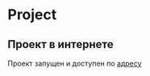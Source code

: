 # Project 
## Проект в интернете
Проект запущен и доступен по [адресу](https://veranika16.github.io/Project/)
